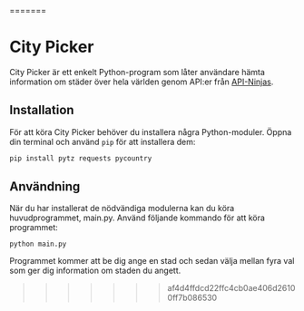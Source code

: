 =======
# City Picker

City Picker är ett enkelt Python-program som låter användare hämta information om städer över hela världen genom API:er från [API-Ninjas]([http://www.apininja.com](https://api-ninjas.com/)).

## Installation

För att köra City Picker behöver du installera några Python-moduler. Öppna din terminal och använd `pip` för att installera dem:

```bash
pip install pytz requests pycountry
```

## Användning

När du har installerat de nödvändiga modulerna kan du köra huvudprogrammet, main.py. Använd följande kommando för att köra programmet:
```
python main.py
```

Programmet kommer att be dig ange en stad och sedan välja mellan fyra val som ger dig information om staden du angett.
>>>>>>> af4d4ffdcd22ffc4cb0ae406d26100ff7b086530

